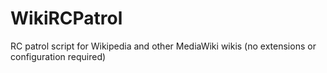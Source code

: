 # WikiRCPatrol
 RC patrol script for Wikipedia and other MediaWiki wikis (no extensions or configuration required)
